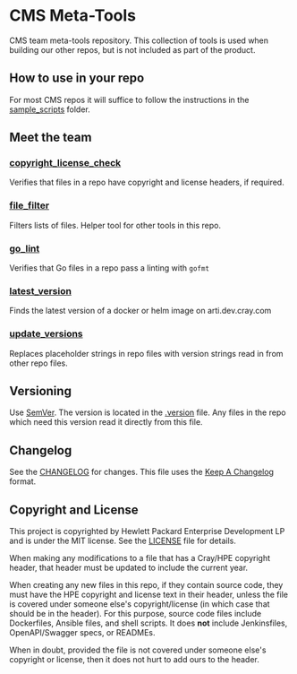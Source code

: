 # CMS Meta-Tools

CMS team meta-tools repository. This collection of tools is used when building our other repos, but is not included as part of the product.

## How to use in your repo

For most CMS repos it will suffice to follow the instructions in the [sample_scripts](sample_scripts) folder.

## Meet the team

### [copyright_license_check](copyright_license_check)

Verifies that files in a repo have copyright and license headers, if required.

### [file_filter](file_filter)

Filters lists of files. Helper tool for other tools in this repo.

### [go_lint](go_lint)

Verifies that Go files in a repo pass a linting with `gofmt`

### [latest_version](latest_version)

Finds the latest version of a docker or helm image on arti.dev.cray.com

### [update_versions](update_versions)

Replaces placeholder strings in repo files with version strings read in
from other repo files.

## Versioning
Use [SemVer](http://semver.org/). The version is located in the [.version](.version) file. Any files
in the repo which need this version read it directly from this file.

## Changelog

See the [CHANGELOG](CHANGELOG.md) for changes. This file uses the [Keep A Changelog](https://keepachangelog.com)
format.

## Copyright and License
This project is copyrighted by Hewlett Packard Enterprise Development LP and is under the MIT
license. See the [LICENSE](LICENSE) file for details.

When making any modifications to a file that has a Cray/HPE copyright header, that header
must be updated to include the current year.

When creating any new files in this repo, if they contain source code, they must have
the HPE copyright and license text in their header, unless the file is covered under
someone else's copyright/license (in which case that should be in the header). For this
purpose, source code files include Dockerfiles, Ansible files, and shell scripts. It does
**not** include Jenkinsfiles, OpenAPI/Swagger specs, or READMEs.

When in doubt, provided the file is not covered under someone else's copyright or license, then
it does not hurt to add ours to the header.
